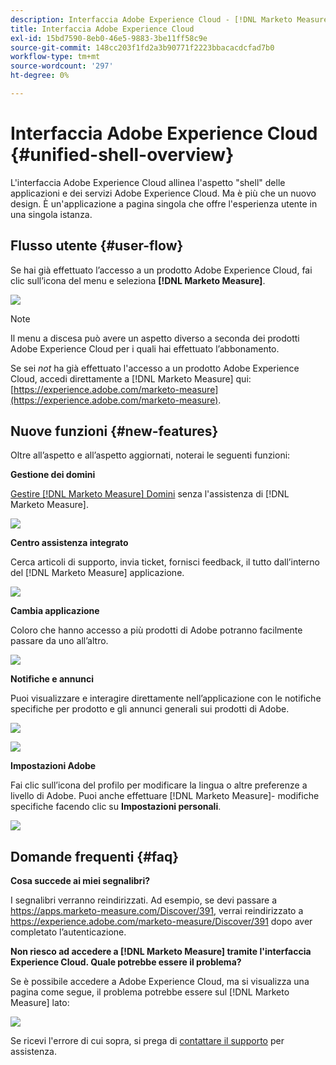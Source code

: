 ```yaml
---
description: Interfaccia Adobe Experience Cloud - [!DNL Marketo Measure] - Documentazione del prodotto
title: Interfaccia Adobe Experience Cloud
exl-id: 15bd7590-8eb0-46e5-9883-3be11ff58c9e
source-git-commit: 148cc203f1fd2a3b90771f2223bbacacdcfad7b0
workflow-type: tm+mt
source-wordcount: '297'
ht-degree: 0%

---
```


# Interfaccia Adobe Experience Cloud {#unified-shell-overview}

L&#39;interfaccia Adobe Experience Cloud allinea l&#39;aspetto &quot;shell&quot; delle applicazioni e dei servizi Adobe Experience Cloud. Ma è più che un nuovo design. È un&#39;applicazione a pagina singola che offre l&#39;esperienza utente in una singola istanza.

## Flusso utente {#user-flow}

Se hai già effettuato l’accesso a un prodotto Adobe Experience Cloud, fai clic sull’icona del menu e seleziona **[!DNL Marketo Measure]**.

![](assets/unified-shell-overview-4.png)

>[!NOTE]
>
>Il menu a discesa può avere un aspetto diverso a seconda dei prodotti Adobe Experience Cloud per i quali hai effettuato l’abbonamento.

Se sei _not_ ha già effettuato l&#39;accesso a un prodotto Adobe Experience Cloud, accedi direttamente a [!DNL Marketo Measure] qui: [https://experience.adobe.com/marketo-measure](https://experience.adobe.com/marketo-measure).

## Nuove funzioni {#new-features}

Oltre all’aspetto e all’aspetto aggiornati, noterai le seguenti funzioni:

**Gestione dei domini**

[Gestire [!DNL Marketo Measure] Domini](/help/marketo-measure-and-adobe/domain-management.md) senza l&#39;assistenza di [!DNL Marketo Measure].

![](assets/unified-shell-overview-5.png)

**Centro assistenza integrato**

Cerca articoli di supporto, invia ticket, fornisci feedback, il tutto dall’interno del [!DNL Marketo Measure] applicazione.

![](assets/unified-shell-overview-6.png)

**Cambia applicazione**

Coloro che hanno accesso a più prodotti di Adobe potranno facilmente passare da uno all’altro.

![](assets/unified-shell-overview-7.png)

**Notifiche e annunci**

Puoi visualizzare e interagire direttamente nell’applicazione con le notifiche specifiche per prodotto e gli annunci generali sui prodotti di Adobe.

![](assets/unified-shell-overview-8.png)

![](assets/unified-shell-overview-9.png)

**Impostazioni Adobe**

Fai clic sull’icona del profilo per modificare la lingua o altre preferenze a livello di Adobe. Puoi anche effettuare [!DNL Marketo Measure]- modifiche specifiche facendo clic su **Impostazioni personali**.

![](assets/unified-shell-overview-10.png)

## Domande frequenti {#faq}

**Cosa succede ai miei segnalibri?**

I segnalibri verranno reindirizzati. Ad esempio, se devi passare a https://apps.marketo-measure.com/Discover/391, verrai reindirizzato a https://experience.adobe.com/marketo-measure/Discover/391 dopo aver completato l’autenticazione.

**Non riesco ad accedere a [!DNL Marketo Measure] tramite l&#39;interfaccia Experience Cloud. Quale potrebbe essere il problema?**

Se è possibile accedere a Adobe Experience Cloud, ma si visualizza una pagina come segue, il problema potrebbe essere sul [!DNL Marketo Measure] lato:

![](assets/unified-shell-overview-11.png)

Se ricevi l&#39;errore di cui sopra, si prega di [contattare il supporto](https://nation.marketo.com/t5/support/ct-p/Support) per assistenza.
